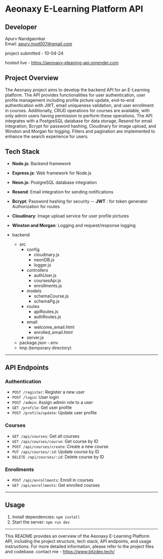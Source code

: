# Aeonaxy E-Learning Platform API

## Developer
Apurv Nandgaonkar  
Email: apurv.mod007@gmail.com

project submitted - 10-04-24

hosted live - https://aeonaxy-eleaning-api.onrender.com



## Project Overview
The Aeonaxy project aims to develop the backend API for an E-Learning platform. The API provides functionalities for user authentication, user profile management including profile picture update, end-to-end authentication with JWT, email uniqueness validation, and user enrollment in courses. Additionally, CRUD operations for courses are available, with only admin users having permission to perform these operations. The API integrates with a PostgreSQL database for data storage, Resend for email integration, Bcrypt for password hashing, Cloudinary for image upload, and Winston and Morgan for logging. Filters and pagination are implemented to enhance the search experience for users.

## Tech Stack
- **Node.js**: Backend framework
- **Express.js**: Web framework for Node.js
- **Neon.js**: PostgreSQL database integration
- **Resend**: Email integration for sending notifications
- **Bcrypt**: Password hashing for security
-- **JWT** : for token generator Authorization for routes 
- **Cloudinary**: Image upload service for user profile pictures
- **Winston and Morgan**: Logging and request/response logging

- backend
  - src
    - config
      - cloudinary.js
      - neonDB.js
      - logger.js
    - controllers
      - authUser.js
      - coursesApi.js
      - enrollments.js
    - models
      - schemaCourse.js
      - schemaPg.js
    - routes
      - apiRoutes.js
      - authRoutes.js
    - email
      - welcome_email.html
      - enrolled_email.html
    - server.js
  - package.json
  -.env
  - tmp (temporary directory)

  
---

## API Endpoints
### Authentication
- `POST /register`: Register a new user
- `POST /login`: User login
- `POST /admin`: Assign admin role to a user
- `GET /profile`: Get user profile
- `POST /profile/update`: Update user profile

### Courses
- `GET /api/courses`: Get all courses
- `GET /api/courses/course`: Get course by ID
- `POST /api/courses/create`: Create a new course
- `PUT /api/courses/:id`: Update course by ID
- `DELETE /api/courses/:id`: Delete course by ID

### Enrollments
- `POST /api/enrollments`: Enroll in courses
- `GET /api/enrollments`: Get enrolled courses

---

## Usage
1. Install dependencies: `npm install`
2. Start the server: `npm run dev`

---

This README provides an overview of the Aeonaxy E-Learning Platform API, including the project structure, tech stack, API endpoints, and usage instructions. For more detailed information, please refer to the project files and codebase.
contact me - https://www.bitzdev.tech/
